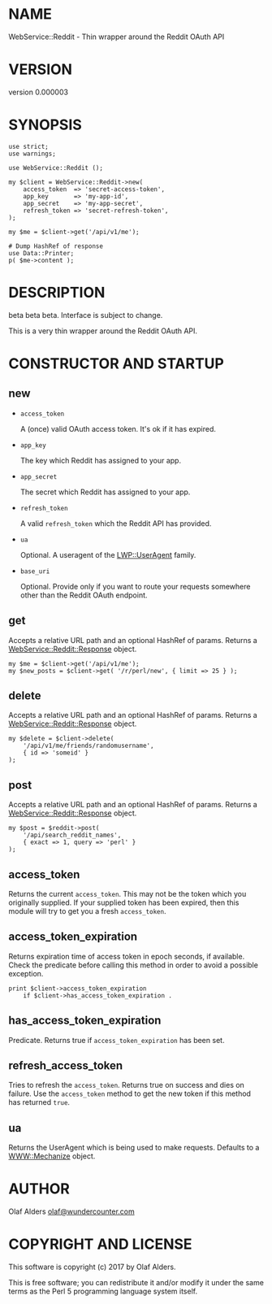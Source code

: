 # NAME

WebService::Reddit - Thin wrapper around the Reddit OAuth API

# VERSION

version 0.000003

# SYNOPSIS

    use strict;
    use warnings;

    use WebService::Reddit ();

    my $client = WebService::Reddit->new(
        access_token  => 'secret-access-token',
        app_key       => 'my-app-id',
        app_secret    => 'my-app-secret',
        refresh_token => 'secret-refresh-token',
    );

    my $me = $client->get('/api/v1/me');

    # Dump HashRef of response
    use Data::Printer;
    p( $me->content );

# DESCRIPTION

beta beta beta.  Interface is subject to change.

This is a very thin wrapper around the Reddit OAuth API.

# CONSTRUCTOR AND STARTUP

## new

- `access_token`

    A (once) valid OAuth access token.  It's ok if it has expired.

- `app_key`

    The key which Reddit has assigned to your app.

- `app_secret`

    The secret which Reddit has assigned to your app.

- `refresh_token`

    A valid `refresh_token` which the Reddit API has provided.

- `ua`

    Optional.  A useragent of the [LWP::UserAgent](https://metacpan.org/pod/LWP::UserAgent) family.

- `base_uri`

    Optional.  Provide only if you want to route your requests somewhere other than
    the Reddit OAuth endpoint.

## get

Accepts a relative URL path and an optional HashRef of params.  Returns a
[WebService::Reddit::Response](https://metacpan.org/pod/WebService::Reddit::Response) object.

    my $me = $client->get('/api/v1/me');
    my $new_posts = $client->get( '/r/perl/new', { limit => 25 } );

## delete

Accepts a relative URL path and an optional HashRef of params.  Returns a
[WebService::Reddit::Response](https://metacpan.org/pod/WebService::Reddit::Response) object.

    my $delete = $client->delete(
        '/api/v1/me/friends/randomusername',
        { id => 'someid' }
    );

## post

Accepts a relative URL path and an optional HashRef of params.  Returns a
[WebService::Reddit::Response](https://metacpan.org/pod/WebService::Reddit::Response) object.

    my $post = $reddit->post(
        '/api/search_reddit_names',
        { exact => 1, query => 'perl' }
    );

## access\_token

Returns the current `access_token`.  This may not be the token which you
originally supplied.  If your supplied token has been expired, then this module
will try to get you a fresh `access_token`.

## access\_token\_expiration

Returns expiration time of access token in epoch seconds, if available.  Check
the predicate before calling this method in order to avoid a possible
exception.

    print $client->access_token_expiration
        if $client->has_access_token_expiration .

## has\_access\_token\_expiration

Predicate.  Returns true if `access_token_expiration` has been set.

## refresh\_access\_token

Tries to refresh the `access_token`.  Returns true on success and dies on
failure.  Use the `access_token` method to get the new token if this method
has returned `true`.

## ua

Returns the UserAgent which is being used to make requests.  Defaults to a
[WWW::Mechanize](https://metacpan.org/pod/WWW::Mechanize) object.

# AUTHOR

Olaf Alders <olaf@wundercounter.com>

# COPYRIGHT AND LICENSE

This software is copyright (c) 2017 by Olaf Alders.

This is free software; you can redistribute it and/or modify it under
the same terms as the Perl 5 programming language system itself.
